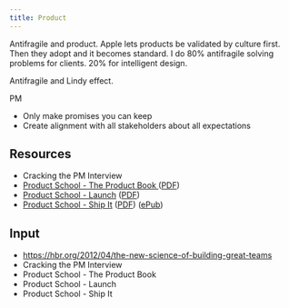 ```yaml
---
title: Product
---
```


Antifragile and product.
Apple lets products be validated by culture first. Then they adopt and it becomes standard.
I do 80% antifragile solving problems for clients. 20% for intelligent design.

Antifragile and Lindy effect.


PM
- Only make promises you can keep
- Create alignment with all stakeholders about all expectations


## Resources
- Cracking the PM Interview
- [Product School - The Product Book ](https://www.productschool.com/the-product-book/)([PDF](https://drive.google.com/open?id=1pYk_Zu5r72oMipFylsCQ0ii1FiS_GKZq))
- [Product School - Launch](https://www.productschool.com/launch-book/) ([PDF](https://drive.google.com/open?id=1fjvtxK18K9qz5RmcXjS6I1_y2ZXsXA8D))
- [Product School - Ship It](https://www.productschool.com/ship-it-book/) ([PDF](https://drive.google.com/open?id=1JWN2jpf7WRHDXqbCejOjPTpTUG6VDTLz)) ([ePub](https://drive.google.com/open?id=10UhwYgLq4rTMX1LDyLREzi2nboXM8tCx))

## Input
- https://hbr.org/2012/04/the-new-science-of-building-great-teams
- Cracking the PM Interview
- Product School - The Product Book
- Product School - Launch
- Product School - Ship It
